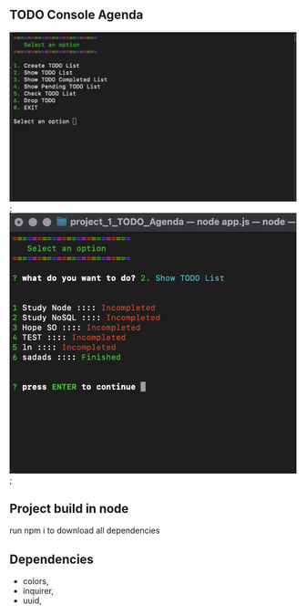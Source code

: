 ## TODO Console Agenda
![first view](/show/select_window.jpeg);
![List to do](/show/list_to_do.png);


## Project build in node
run npm i to download all dependencies 

## Dependencies
- colors,
- inquirer,
- uuid,
